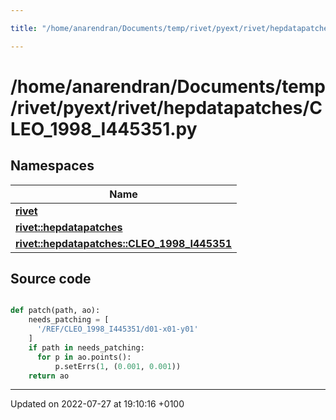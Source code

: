 ```yaml
---

title: "/home/anarendran/Documents/temp/rivet/pyext/rivet/hepdatapatches/CLEO_1998_I445351.py"

---
```


# /home/anarendran/Documents/temp/rivet/pyext/rivet/hepdatapatches/CLEO_1998_I445351.py



## Namespaces

| Name           |
| -------------- |
| **[rivet](http://example.org/namespaces/namespacerivet/)**  |
| **[rivet::hepdatapatches](http://example.org/namespaces/namespacerivet_1_1hepdatapatches/)**  |
| **[rivet::hepdatapatches::CLEO_1998_I445351](http://example.org/namespaces/namespacerivet_1_1hepdatapatches_1_1cleo__1998__i445351/)**  |




## Source code

```python

def patch(path, ao):
    needs_patching = [ 
      '/REF/CLEO_1998_I445351/d01-x01-y01'
    ]
    if path in needs_patching:
      for p in ao.points():
          p.setErrs(1, (0.001, 0.001))
    return ao
```


-------------------------------

Updated on 2022-07-27 at 19:10:16 +0100

